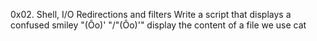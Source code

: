 0x02. Shell, I/O Redirections and filters
Write a script that displays a confused smiley "(Ôo)' "/"(Ôo)'"
display the content of a file we use cat
